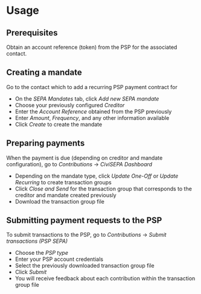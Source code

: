 # Usage

## Prerequisites

Obtain an account reference (token) from the PSP for the associated contact.

## Creating a mandate

Go to the contact which to add a recurring PSP payment contract for

  - On the *SEPA Mandates* tab, click *Add new SEPA mandate*
  - Choose your previously configured *Creditor*
  - Enter the *Account Reference* obtained from the PSP previously
  - Enter *Amount*, *Frequency*, and any other information available
  - Click *Create* to create the mandate

## Preparing payments

When the payment is due (depending on creditor and mandate configuration), go to
*Contributions* → *CiviSEPA Dashboard*

  - Depending on the mandate type, click *Update One-Off* or
    *Update Recurring* to create transaction groups
  - Click *Close and Send* for the transaction group that corresponds to the
    creditor and mandate created previously
  - Download the transaction group file

## Submitting payment requests to the PSP

To submit transactions to the PSP, go to *Contributions* →
*Submit transactions (PSP SEPA)*

  - Choose the *PSP type*
  - Enter your PSP account credentials
  - Select the previously downloaded transaction group file
  - Click *Submit*
  - You will receive feedback about each contribution within the transaction
    group file
